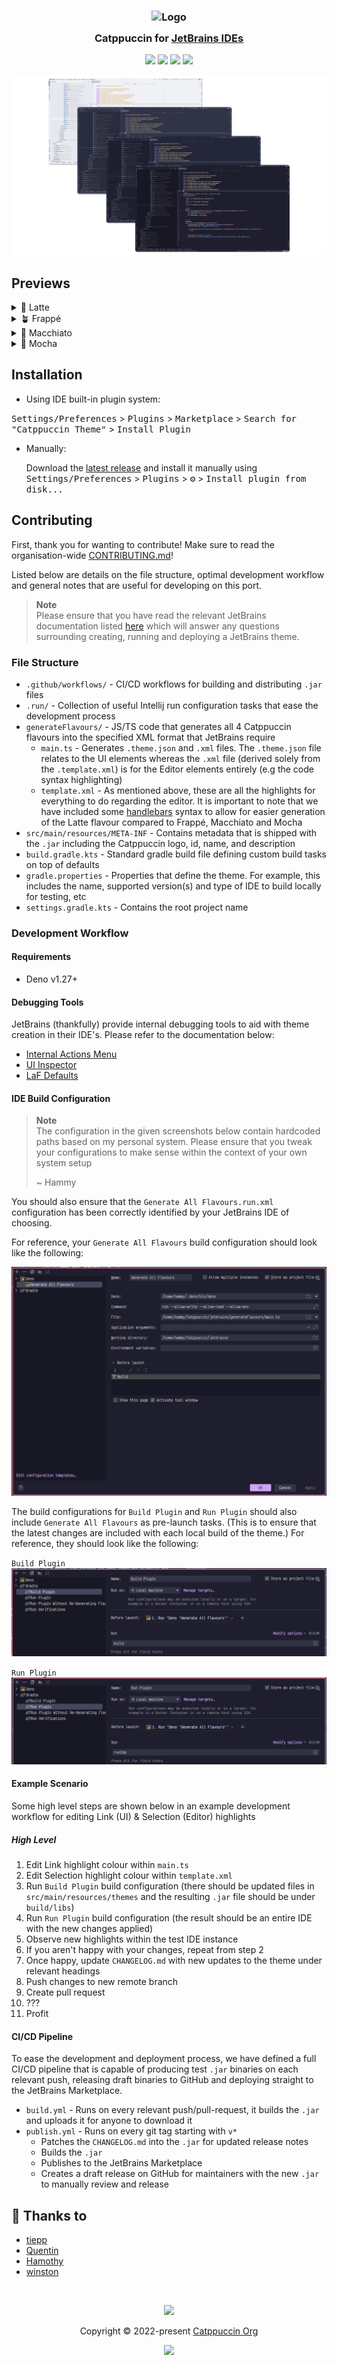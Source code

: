 <!-- Plugin description -->
<h3 align="center">
	<img src="https://raw.githubusercontent.com/catppuccin/catppuccin/main/assets/logos/exports/1544x1544_circle.png" width="100" alt="Logo"/><br/>
	<img src="https://raw.githubusercontent.com/catppuccin/catppuccin/main/assets/misc/transparent.png" height="30" width="0px"/>
	Catppuccin for <a href="https://www.jetbrains.com/">JetBrains IDEs</a>
	<img src="https://raw.githubusercontent.com/catppuccin/catppuccin/main/assets/misc/transparent.png" height="30" width="0px"/>
</h3>
<!-- Plugin description end -->
<p align="center">
    <a href="https://github.com/catppuccin/jetbrains/stargazers"><img src="https://img.shields.io/github/stars/catppuccin/jetbrains?colorA=363a4f&colorB=b7bdf8&style=for-the-badge"></a>
    <a href="https://github.com/catppuccin/jetbrains/issues"><img src="https://img.shields.io/github/issues/catppuccin/jetbrains?colorA=363a4f&colorB=f5a97f&style=for-the-badge"></a>
    <a href="https://github.com/catppuccin/jetbrains/contributors"><img src="https://img.shields.io/github/contributors/catppuccin/jetbrains?colorA=363a4f&colorB=a6da95&style=for-the-badge"></a>
    <a href="https://plugins.jetbrains.com/plugin/18682-catppuccin-theme"><img src="https://img.shields.io/jetbrains/plugin/v/18682?label=marketplace&colorA=363a4f&colorB=f5c2e7&style=for-the-badge"></a>
</p>

<p align="center">
  <img src="assets/preview.webp"/>
</p>

## Previews

<details>
<summary>🌻 Latte</summary>
<img src="assets/latte.webp"/>
</details>
<details>
<summary>🪴 Frappé</summary>
<img src="assets/frappe.webp"/>
</details>
<details>
<summary>🌺 Macchiato</summary>
<img src="assets/macchiato.webp"/>
</details>
<details>
<summary>🌿 Mocha</summary>
<img src="assets/mocha.webp"/>
</details>

## Installation

- Using IDE built-in plugin system:

<kbd>Settings/Preferences</kbd> > <kbd>Plugins</kbd> > <kbd>Marketplace</kbd> >
<kbd>Search for "Catppuccin Theme"</kbd> >
<kbd>Install Plugin</kbd>

- Manually:

  Download the
  [latest release](https://github.com/catppuccin/jetbrains/releases/latest) and
  install it manually using
  <kbd>Settings/Preferences</kbd> > <kbd>Plugins</kbd> > <kbd>⚙️</kbd> >
  <kbd>Install plugin from disk...</kbd>

## Contributing

First, thank you for wanting to contribute! Make sure to read the organisation-wide [CONTRIBUTING.md](https://github.com/catppuccin/.github/blob/main/CONTRIBUTING.md)!

Listed below are details on the  file structure, optimal development workflow and general notes that are useful 
for developing on this port. 

> **Note** <br>
> Please ensure that you have read the relevant JetBrains documentation listed [here](https://plugins.jetbrains.com/docs/intellij/developing-themes.html) 
> which will answer any questions surrounding creating, running and deploying a JetBrains theme.

### File Structure

- `.github/workflows/` - CI/CD workflows for building and distributing `.jar` files
- `.run/` - Collection of useful Intellij run configuration tasks that ease the development process
- `generateFlavours/` - JS/TS code that generates all 4 Catppuccin flavours into the specified XML format that JetBrains require
  - `main.ts` - Generates `.theme.json` and `.xml` files. The `.theme.json` file relates to the UI elements whereas the `.xml` file (derived solely from the `.template.xml`) is for the Editor elements entirely (e.g the code syntax highlighting)
  - `template.xml` - As mentioned above, these are all the highlights for everything to do regarding the editor. It is important to note that we have included some [handlebars](https://handlebarsjs.com/) syntax to allow for easier generation of the Latte flavour compared to Frappé, Macchiato and Mocha
- `src/main/resources/META-INF` - Contains metadata that is shipped with the `.jar` including the Catppuccin logo, id, name, and description
- `build.gradle.kts` - Standard gradle build file defining custom build tasks on top of defaults
- `gradle.properties` - Properties that define the theme. For example, this includes the name, supported version(s) and type of IDE to build locally for testing, etc
- `settings.gradle.kts` - Contains the root project name

### Development Workflow

#### Requirements

- Deno v1.27+

#### Debugging Tools

JetBrains (thankfully) provide internal debugging tools to aid with theme creation in their IDE's. Please refer to the documentation below:

- [Internal Actions Menu](https://plugins.jetbrains.com/docs/intellij/internal-actions-intro.html)
- [UI Inspector](https://plugins.jetbrains.com/docs/intellij/internal-ui-inspector.html)
- [LaF Defaults](https://plugins.jetbrains.com/docs/intellij/internal-ui-laf-defaults.html)

#### IDE Build Configuration

> **Note** <br>
> The configuration in the given screenshots below contain hardcoded paths based on my personal system. Please ensure 
> that you tweak your configurations to make sense within the context of your own system setup 
> 
> ~ Hammy

You should also ensure that the `Generate All Flavours.run.xml` configuration has been correctly identified by your 
JetBrains IDE of choosing.

For reference, your `Generate All Flavours` build configuration should look like the following:

![deno-configuration.png](assets/docs/deno-configuration.png)

The build configurations for `Build Plugin` and `Run Plugin` should also include `Generate All Flavours` as pre-launch
tasks. (This is to ensure that the latest changes are included with each local build of the theme.) For reference, they
should look like the following: 

`Build Plugin`
![img.png](assets/docs/build-configuration.png)

`Run Plugin`
![img.png](assets/docs/run-configuration.png)

#### Example Scenario

Some high level steps are shown below in an example development workflow for editing Link (UI) & Selection (Editor) highlights

##### High Level

1. Edit Link highlight colour within `main.ts`
2. Edit Selection highlight colour within `template.xml`
3. Run `Build Plugin` build configuration (there should be updated files in `src/main/resources/themes` and the resulting `.jar` file should be under `build/libs`)
4. Run `Run Plugin` build configuration (the result should be an entire IDE with the new changes applied)
5. Observe new highlights within the test IDE instance
6. If you aren't happy with your changes, repeat from step 2
7. Once happy, update `CHANGELOG.md` with new updates to the theme under relevant headings
8. Push changes to new remote branch
9. Create pull request
10. ???
11. Profit

#### CI/CD Pipeline

To ease the development and deployment process, we have defined a full CI/CD pipeline that is capable of producing test
`.jar` binaries on each relevant push, releasing draft binaries to GitHub and deploying straight to the JetBrains
Marketplace.

- `build.yml` - Runs on every relevant push/pull-request, it builds the `.jar` and uploads it for anyone to download it
- `publish.yml` - Runs on every git tag starting with `v*`
  - Patches the `CHANGELOG.md` into the `.jar` for updated release notes
  - Builds the `.jar`
  - Publishes to the JetBrains Marketplace
  - Creates a draft release on GitHub for maintainers with the new `.jar` to manually review and release

## 💝 Thanks to

- [tiepp](https://github.com/tiepp)
- [Quentin](https://github.com/quentinguidee)
- [Hamothy](https://github.com/sgoudham)
- [winston](https://github.com/nekowinston)

&nbsp;

<p align="center"><img src="https://raw.githubusercontent.com/catppuccin/catppuccin/main/assets/footers/gray0_ctp_on_line.svg?sanitize=true" /></p>
<p align="center">Copyright &copy; 2022-present <a href="https://github.com/catppuccin" target="_blank">Catppuccin Org</a>
<p align="center"><a href="https://github.com/catppuccin/catppuccin/blob/main/LICENSE"><img src="https://img.shields.io/static/v1.svg?style=for-the-badge&label=License&message=MIT&logoColor=d9e0ee&colorA=363a4f&colorB=b7bdf8"/></a></p>
